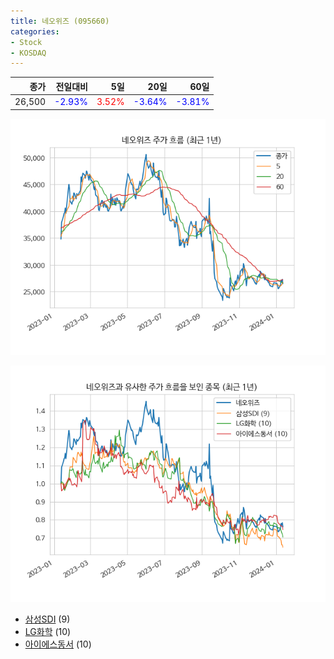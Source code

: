 ```yaml
---
title: 네오위즈 (095660)
categories:
- Stock
- KOSDAQ
---
```


|종가|전일대비|5일|20일|60일|
|---:|-------:|--:|---:|---:|
|26,500|<span style="color: blue">-2.93%</span>|<span style="color: red">3.52%</span>|<span style="color: blue">-3.64%</span>|<span style="color: blue">-3.81%</span>|


<!-- more -->

![095660](/assets/images/stock/095660.png)

![095660](/assets/images/stock/095660_sim.png)

- [삼성SDI](/006400/) (9)
- [LG화학](/051910/) (10)
- [아이에스동서](//010780/) (10)